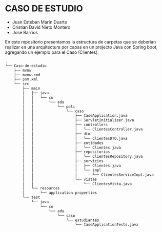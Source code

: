 # CASO DE ESTUDIO

- Juan Esteban Marin Duarte
- Cristian David Nieto Montero
- Jose Barrios

En este repositorio presentamos la estructura de carpetas que se deberian realizar en una arquitectura por capas en un projecto Java con Spring boot, agregando un ejemplo para el Caso (Clientes).

```md
.
└── Caso-de-estudio
    ├── mvnw
    ├── mvnw.cmd
    ├── pom.xml
    └── src
        ├── main
        │   ├── java
        │   │   └── co
        │   │       └── edu
        │   │           └── poli
        │   │               └── caso
        │   │                   ├── CaseApplication.java
        │   │                   ├── ServletInitializer.java
        │   │                   ├── controllers
        │   │                   │   └── ClientesController.java
        │   │                   ├── dto
        │   │                   │   └── ClientesDTO.java
        │   │                   ├── entidades
        │   │                   │   └── Clientes.java
        │   │                   ├── repositorios
        │   │                   │   └── ClientesRepository.java
        │   │                   ├── servicios
        │   │                   │   ├── Clientes.java
        │   │                   │   └── impl
        │   │                   │       └── ClientesServiceImpl.java
        │   │                   └── vistas
        │   │                       └── ClientesVista.java
        │   └── resources
        │       └── application.properties
        └── test
            └── java
                └── co
                    └── edu
                        └── caso
                            └── estudiantes
                                └── CaseApplicationTests.java
 ```
